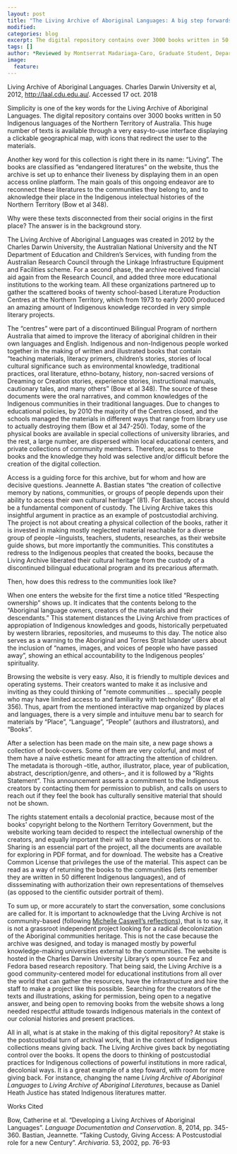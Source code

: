 ```yaml
---
layout: post
title: "The Living Archive of Aboriginal Languages: A big step forwards giving back"
modified:
categories: blog
excerpt: The digital repository contains over 3000 books written in 50 Indigenous languages of the Northern Territory of Australia.
tags: []
author: *Reviewed by Montserrat Madariaga-Caro, Graduate Student, Department of Spanish and Portuguese, University of Texas at Austin*
image:
  feature:
---
```


Living Archive of Aboriginal Languages. Charles Darwin University et al, 2012, http://laal.cdu.edu.au/. Accessed 17 oct. 2018

Simplicity is one of the key words for the Living Archive of Aboriginal Languages. The digital repository contains over 3000 books written in 50 Indigenous languages of the Northern Territory of Australia. This huge number of texts is available through a very easy-to-use interface displaying a clickable geographical map, with icons that redirect the user to the materials. 

Another key word for this collection is right there in its name: “Living”. The books are classified as “endangered literatures” on the website, thus the archive is set up to enhance their liveness by displaying them in an open access online platform. The main goals of this ongoing endeavor are to reconnect these literatures to the communities they belong to, and to aknowledge their place in the Indigenous intelectual histories of the Northern Territory (Bow et al 348). 

Why were these texts disconnected from their social origins in the first place? The answer is in the background story. 

The Living Archive of Aboriginal Languages was created in 2012 by the Charles Darwin University, the Australian National University and the NT Department of Education and Children’s Services, with funding from the Australian Research Council through the Linkage Infrastructure Equipment and Facilities scheme. For a second phase, the archive received financial aid again from the Research Council, and added three more educational institutions to the working team. All these organizations partnered up to gather the scattered books of twenty school-based Literature Production Centres at the Northern Territory, which from 1973 to early 2000 produced an amazing amount of Indigenous knowledge recorded in very simple literary projects. 

The “centres” were part of a discontinued Bilingual Program of northern Australia that aimed to improve the literacy of aboriginal children in their own languages and English. Indigenous and non-Indigenous people worked together in the making of written and illustrated books that contain “teaching materials, literacy primers, children’s stories, stories of local cultural significance such as environmental knowledge, traditional practices, oral literature, ethno-botany, history, non-sacred versions of Dreaming or Creation stories, experience stories, instructional manuals, cautionary tales, and many others” (Bow et al 348). The source of these documents were the oral narratives, and common knowledges of the Indigenous communities in their traditional languages. Due to changes to educational policies, by 2010 the majority of the Centres closed, and the schools managed the materials in different ways that range from library use to actually destroying them (Bow et al 347-250). Today, some of the physical books are available in special collections of university libraries, and the rest, a large number, are dispersed within local educational centers, and private collections of community members. Therefore, access to these books and the knowledge they hold was selective and/or difficult before the creation of the digital collection.

Access is a guiding force for this archive, but for whom and how are decisive questions. Jeannette A. Bastian states “the creation of collective memory by nations, communities, or groups of people depends upon their ability to access their own cultural heritage” (81). For Bastian, access should be a fundamental component of custody. The Living Archive takes this insightful argument in practice as an example of postcustodial archiving. The project is not about creating a physical collection of the books, rather it is invested in making mostly neglected material reachable for a diverse group of people –linguists, teachers, students, researches, as their website guide shows, but more importantly the communities. This constitutes a redress to the Indigenous peoples that created the books, because the Living Archive liberated their cultural heritage from the custody of a discontinued bilingual educational program and its precarious aftermath.

Then, how does this redress to the communities look like?

When one enters the website for the first time a notice titled “Respecting ownership” shows up. It indicates that the contents belong to the “Aboriginal language owners, creators of the materials and their descendants.” This statement distances the Living Archive from practices of appropiation of Indigenous knowledges and goods, historically perpetuated by western libraries, repositories, and museums to this day. The notice also serves as a warning to the Aboriginal and Torres Strait Islander users about the inclusion of “names, images, and voices of people who have passed away”, showing an ethical accountability to the Indigenous peoples' spirituality. 

Browsing the website is very easy. Also, it is friendly to multiple devices and operating systems. Their creators wanted to make it as inclusive and inviting as they could thinking of "remote communities ... specially people who may have limited access to and familiarity with technology" (Bow et al 356). Thus, apart from the mentioned interactive map organized by places and languages, there is a very simple and intuituve menu bar to search for materials by “Place”, “Language”, “People” (authors and illustrators), and “Books”. 

After a selection has been made on the main site, a new page shows a collection of book-covers. Some of them are very colorful, and most of them have a naïve esthetic meant for attracting the attention of children. The metadata is thorough –title, author, illustrator, place, year of publication, abstract, description/genre, and others–, and it is followed by a “Rights Statement”. This announcement asserts a commitment to the Indigenous creators by contacting them for permission to publish, and calls on users to reach out if they feel the book has culturally sensitive material that should not be shown.

The rights statement entails a decolonial practice, because most of the books' copyright belong to the Northern Territory Government, but the website working team decided to respect the intellectual ownership of the creators, and equally important their will to share their creations or not to. Sharing is an essencial part of the project, all the documents are available for exploring in PDF format, and for download. The website has a Creative Common License that privileges the use of the material. This aspect can be read as a way of returning the books to the communities (lets remember they are written in 50 different Indigenous languages), and of dissseminating with authorization their own representations of themselves (as opposed to the cientific outsider portrait of them). 

To sum up, or more accurately to start the conversation, some conclusions are called for. It is important to acknowledge that the Living Archive is not community-based (following [Michelle Caswell’s reflections](https://www.saada.org/tides/article/20120418-704)), that is to say, it is not a grassroot independent project looking for a radical decolonization of the Aboriginal communities heritage. This is not the case because the archive was designed, and today is managed mostly by powerful knowledge-making universities external to the communities. The website is hosted in the Charles Darwin University Library’s open source Fez and Fedora based research repository. That being said, the Living Archive is a good community-centered model for educational institutions from all over the world that can gather the resources, have the infrastructure and hire the staff to make a project like this possible. Searching for the creators of the texts and illustrations, asking for permission, being open to a negative answer, and being open to removing books from the website shows a long needed respectful attitude towards Indigenous materials in the context of our colonial histories and present practices.

All in all, what is at stake in the making of this digital repository? At stake is the postcustodial turn of archival work, that in the context of Indigenous collections means giving back. The Living Archive gives back by negotiating control over the books. It opens the doors to thinking of postcustodial practices for Indigenous collections of powerful institutions in more radical, decolonial ways. It is a great example of a step foward, with room for more giving back. For instance, changing the name *Living Archive of Aboriginal Languages* to *Living Archive of Aboriginal Literatures*, because as Daniel Heath Justice has stated Indigenous literatures matter.  

Works Cited

Bow, Catherine et al. “Developing a Living Archives of Aboriginal Languages”. *Language Documentation and Conservation*. 8, 2014, pp. 345-360.
Bastian, Jeannette. “Taking Custody, Giving Access: A Postcustodial role for a new Century”. *Archivaria*. 53, 2002, pp. 76-93   
